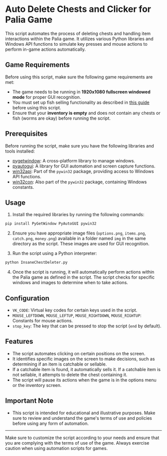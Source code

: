 # Auto Delete Chests and Clicker for Palia Game

This script automates the process of deleting chests and handling item interactions within the Palia game. It utilizes various Python libraries and Windows API functions to simulate key presses and mouse actions to perform in-game actions automatically.

## Game Requirements

Before using this script, make sure the following game requirements are met:

- The game needs to be running in **1920x1080 fullscreen windowed mode** for proper GUI recognition.
- You must set up fish selling functionality as described in [this guide](https://www.unknowncheats.me/forum/other-mmorpg-and-strategy/596326-palia-multihack.html) before using this script.
- Ensure that your **inventory is empty** and does not contain any chests or fish (worms are okay) before running the script.

## Prerequisites

Before running the script, make sure you have the following libraries and tools installed:

- [pygetwindow](https://pypi.org/project/PyGetWindow/): A cross-platform library to manage windows.
- [pyautogui](https://pypi.org/project/PyAutoGUI/): A library for GUI automation and screen capture functions.
- [win32api](https://pypi.org/project/pywin32/): Part of the `pywin32` package, providing access to Windows API functions.
- [win32con](https://pypi.org/project/pywin32/): Also part of the `pywin32` package, containing Windows constants.

## Usage

1. Install the required libraries by running the following commands:

``` bash
pip install PyGetWindow PyAutoGUI pywin32
```

2. Ensure you have appropriate image files (`options.png`, `items.png`, `catch.png`, `money.png`) available in a folder named `img` in the same directory as the script. These images are used for GUI recognition.

3. Run the script using a Python interpreter:

``` bash
python InsaneChestDeleter.py
```

4. Once the script is running, it will automatically perform actions within the Palia game as defined in the script. The script checks for specific windows and images to determine when to take actions.

## Configuration

- `VK_CODE`: Virtual key codes for certain keys used in the script.
- `MOUSE_LEFTDOWN`, `MOUSE_LEFTUP`, `MOUSE_RIGHTDOWN`, `MOUSE_RIGHTUP`: Constants for mouse actions.
- `stop_key`: The key that can be pressed to stop the script (`end` by default).

## Features

- The script automates clicking on certain positions on the screen.
- It identifies specific images on the screen to make decisions, such as determining if an item is catchable or sellable.
- If a catchable item is found, it automatically sells it. If a catchable item is not sellable, it attempts to delete the chest containing it.
- The script will pause its actions when the game is in the options menu or the inventory screen.

## Important Note

- This script is intended for educational and illustrative purposes. Make sure to review and understand the game's terms of use and policies before using any form of automation.

---

Make sure to customize the script according to your needs and ensure that you are complying with the terms of use of the game. Always exercise caution when using automation scripts for games.
